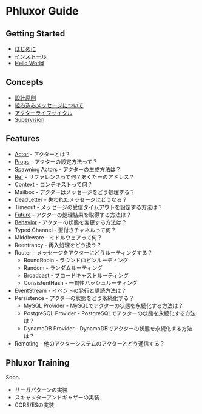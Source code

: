 # Phluxor Guide

## Getting Started

- [はじめに](intro.md)
- [インストール](install.md)
- [Hello World](hello.md)

## Concepts

- [設計原則](/ja/what/principles.html)
- [組み込みメッセージについて](/ja/what/built_in_message.html)
- [アクターライフサイクル](/ja/what/lifecycle.html)
- [Supervision](/ja/what/supervision.html)

## Features

- [Actor](/ja/features/actor.html) - アクターとは？
- [Props](/ja/features/props.html) - アクターの設定方法って？
- [Spawning Actors](/ja/features/spawn_actors.html) - アクターの生成方法は？
- [Ref](/ja/features/ref.html) - リファレンスって何？あくたーのアドレス？
- Context - コンテキストって何？
- Mailbox - アクターはメッセージをどう処理する？
- DeadLetter - 失われたメッセージはどうなる？
- Timeout - メッセージの受信タイムアウトを設定する方法は？
- [Future](/ja/features/future.html) - アクターの処理結果を取得する方法は？
- [Behavior](/ja/features/behavior.html) - アクターの状態を変更する方法は？
- Typed Channel - 型付きチャネルって何？
- Middleware - ミドルウェアって何？
- Reentrancy - 再入処理をどう扱う？
- Router - メッセージをアクターにどうルーティングする？
    - RoundRobin - ラウンドロビンルーティング
    - Random - ランダムルーティング
    - Broadcast - ブロードキャストルーティング
    - ConsistentHash - 一貫性ハッシュルーティング
- EventStream - イベントの発行と購読方法は？
- Persistence - アクターの状態をどう永続化する？
    - MySQL Provider - MySQLでアクターの状態を永続化する方法は？
    - PostgreSQL Provider - PostgreSQLでアクターの状態を永続化する方法は？
    - DynamoDB Provider - DynamoDBでアクターの状態を永続化する方法は？
- Remoting - 他のアクターシステムのアクターとどう通信する？

## Phluxor Training

Soon.  

- サーガパターンの実装
- スキャッターアンドギャザーの実装
- CQRS/ESの実装
